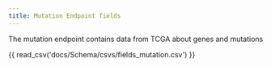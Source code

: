```yaml
---
title: Mutation Endpoint fields
---
```


The mutation endpoint contains data from TCGA about genes and mutations


{{ read_csv('docs/Schema/csvs/fields_mutation.csv') }}
